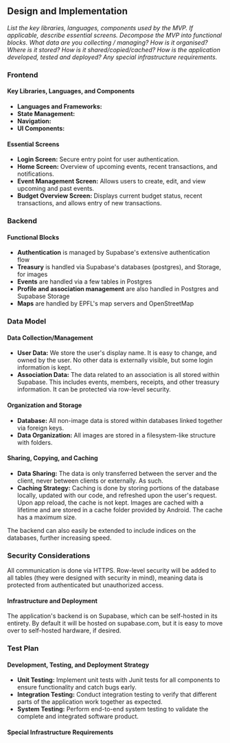 ## Design and Implementation

*List the key libraries, languages, components used by the MVP.*
*If applicable, describe essential screens.*
*Decompose the MVP into functional blocks.*
*What data are you collecting / managing?*
*How is it organised?*
*Where is it stored?*
*How is it shared/copied/cached?*
*How is the application developed, tested and deployed?*
*Any special infrastructure requirements.*


### Frontend

#### Key Libraries, Languages, and Components
- **Languages and Frameworks:** 
- **State Management:**
- **Navigation:** 
- **UI Components:**

#### Essential Screens
- **Login Screen:** Secure entry point for user authentication.
- **Home Screen:** Overview of upcoming events, recent transactions, and notifications.
- **Event Management Screen:** Allows users to create, edit, and view upcoming and past events.
- **Budget Overview Screen:** Displays current budget status, recent transactions, and allows entry of new transactions.

### Backend

#### Functional Blocks
- **Authentication** is managed by Supabase's extensive authentication flow
- **Treasury** is handled via Supabase's databases (postgres), and Storage, for images
- **Events** are handled via a few tables in Postgres
- **Profile and association management** are also handled in Postgres and Supabase Storage
- **Maps** are handled by EPFL's map servers and OpenStreetMap

### Data Model

#### Data Collection/Management
- **User Data:** We store the user's display name. It is easy to change, and owned by the user. No other data is externally visible, but some login information is kept.
- **Association Data:** The data related to an association is all stored within Supabase. This includes events, members, receipts, and other treasury information. It can be protected via row-level security.


#### Organization and Storage
- **Database:** All non-image data is stored within databases linked together via foreign keys.
- **Data Organization:** All images are stored in a filesystem-like structure with folders.

#### Sharing, Copying, and Caching
- **Data Sharing:** The data is only transferred between the server and the client, never between clients or externally. As such.
- **Caching Strategy:** Caching is done by storing portions of the database locally, updated with our code, and refreshed upon the user's request. Upon app reload, the cache is not kept. Images are cached with a lifetime and are stored in a cache folder provided by Android. The cache has a maximum size.

The backend can also easily be extended to include indices on the databases, further increasing speed.

### Security Considerations
All communication is done via HTTPS. Row-level security will be added to all tables (they were designed with security in mind), meaning data is protected from authenticated but unauthorized access.

#### Infrastructure and Deployment
The application's backend is on Supabase, which can be self-hosted in its entirety. By default it will be hosted on supabase.com, but it is easy to move over to self-hosted hardware, if desired.

### Test Plan

#### Development, Testing, and Deployment Strategy
- **Unit Testing:** Implement unit tests with Junit tests for all components to ensure functionality and catch bugs early.
- **Integration Testing:** Conduct integration testing to verify that different parts of the application work together as expected.
- **System Testing:** Perform end-to-end system testing to validate the complete and integrated software product.

#### Special Infrastructure Requirements

